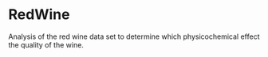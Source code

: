 # RedWine
Analysis of the red wine data set to determine which physicochemical effect the quality of the wine.
